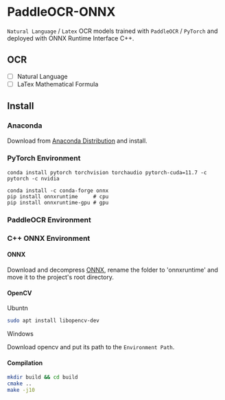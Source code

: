 # PaddleOCR-ONNX

`Natural Language` / `Latex` OCR models trained with `PaddleOCR` / `PyTorch` and deployed with ONNX Runtime Interface C++.

## OCR

- [ ] Natural Language
- [ ] LaTex Mathematical Formula

## Install

### Anaconda

Download from [Anaconda Distribution](https://www.anaconda.com/products/distribution) and install.

### PyTorch Environment

```shell
conda install pytorch torchvision torchaudio pytorch-cuda=11.7 -c pytorch -c nvidia
```

```shell
conda install -c conda-forge onnx
pip install onnxruntime     # cpu
pip install onnxruntime-gpu # gpu
```

### PaddleOCR Environment

### C++ ONNX Environment

#### ONNX

Download and decompress [ONNX](https://github.com/microsoft/onnxruntime/releases), rename the folder to 'onnxruntime' and move it to the project's root directory.

#### OpenCV

Ubuntn

```bash
sudo apt install libopencv-dev
```

Windows

Download opencv and put its path to the `Environment Path`.

#### Compilation

```bash
mkdir build && cd build
cmake ..
make -j10
```
